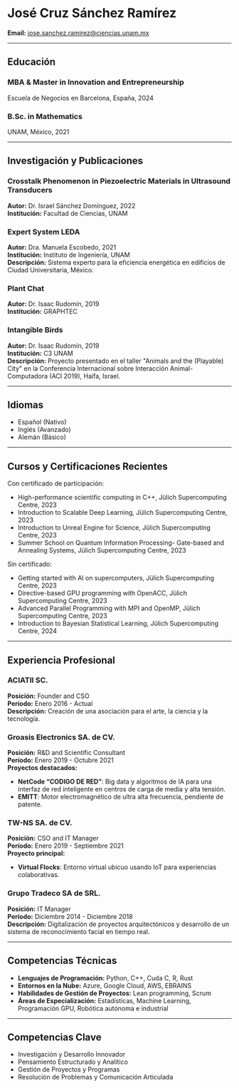 # José Cruz Sánchez Ramírez

**Email:** jose.sanchez.ramirez@ciencias.unam.mx  

---

## Educación

### MBA & Master in Innovation and Entrepreneurship  
Escuela de Negocios en Barcelona, España, 2024  

### B.Sc. in Mathematics  
UNAM, México, 2021  

---

## Investigación y Publicaciones

### Crosstalk Phenomenon in Piezoelectric Materials in Ultrasound Transducers  
**Autor:** Dr. Israel Sánchez Domínguez, 2022  
**Institución:** Facultad de Ciencias, UNAM  

### Expert System LEDA  
**Autor:** Dra. Manuela Escobedo, 2021  
**Institución:** Instituto de Ingeniería, UNAM  
**Descripción:** Sistema experto para la eficiencia energética en edificios de Ciudad Universitaria, México.  

### Plant Chat  
**Autor:** Dr. Isaac Rudomín, 2019  
**Institución:** GRAPHTEC  

### Intangible Birds  
**Autor:** Dr. Isaac Rudomín, 2019  
**Institución:** C3 UNAM  
**Descripción:** Proyecto presentado en el taller "Animals and the (Playable) City" en la Conferencia Internacional sobre Interacción Animal-Computadora (ACI 2019), Haifa, Israel.  

---

## Idiomas

- Español (Nativo)
- Inglés (Avanzado)
- Alemán (Básico)

---

## Cursos y Certificaciones Recientes

Con certificado de participación:

- High-performance scientific computing in C++, Jülich Supercomputing Centre, 2023
- Introduction to Scalable Deep Learning, Jülich Supercomputing Centre, 2023
- Introduction to Unreal Engine for Science, Jülich Supercomputing Centre, 2023
- Summer School on Quantum Information Processing- Gate-based and Annealing Systems, Jülich Supercomputing Centre, 2023

Sin certificado:

- Getting started with AI on supercomputers, Jülich Supercomputing Centre, 2023
- Directive-based GPU programming with OpenACC, Jülich Supercomputing Centre, 2023
- Advanced Parallel Programming with MPI and OpenMP, Jülich Supercomputing Centre, 2023
- Introduction to Bayesian Statistical Learning, Jülich Supercomputing Centre, 2024

---

## Experiencia Profesional

### ACIATII SC.  
**Posición:** Founder and CSO  
**Período:** Enero 2016 - Actual  
**Descripción:** Creación de una asociación para el arte, la ciencia y la tecnología.  

### Groasis Electronics SA. de CV.  
**Posición:** R&D and Scientific Consultant  
**Período:** Enero 2019 - Octubre 2021  
**Proyectos destacados:**  
- **NetCode “CODIGO DE RED”**: Big data y algoritmos de IA para una interfaz de red inteligente en centros de carga de media y alta tensión.  
- **EMITT**: Motor electromagnético de ultra alta frecuencia, pendiente de patente.  

### TW-NS SA. de CV.  
**Posición:** CSO and IT Manager  
**Período:** Enero 2019 - Septiembre 2021  
**Proyecto principal:**  
- **Virtual Flocks**: Entorno virtual ubicuo usando IoT para experiencias colaborativas.

### Grupo Tradeco SA de SRL.  
**Posición:** IT Manager  
**Período:** Diciembre 2014 - Diciembre 2018  
**Descripción:** Digitalización de proyectos arquitectónicos y desarrollo de un sistema de reconocimiento facial en tiempo real.  

---

## Competencias Técnicas

- **Lenguajes de Programación:** Python, C++, Cuda C, R, Rust
- **Entornos en la Nube:** Azure, Google Cloud, AWS, EBRAINS
- **Habilidades de Gestión de Proyectos:** Lean programming, Scrum
- **Áreas de Especialización:** Estadísticas, Machine Learning, Programación GPU, Robótica autónoma e industrial

---

## Competencias Clave

- Investigación y Desarrollo Innovador
- Pensamiento Estructurado y Analítico
- Gestión de Proyectos y Programas
- Resolución de Problemas y Comunicación Articulada
